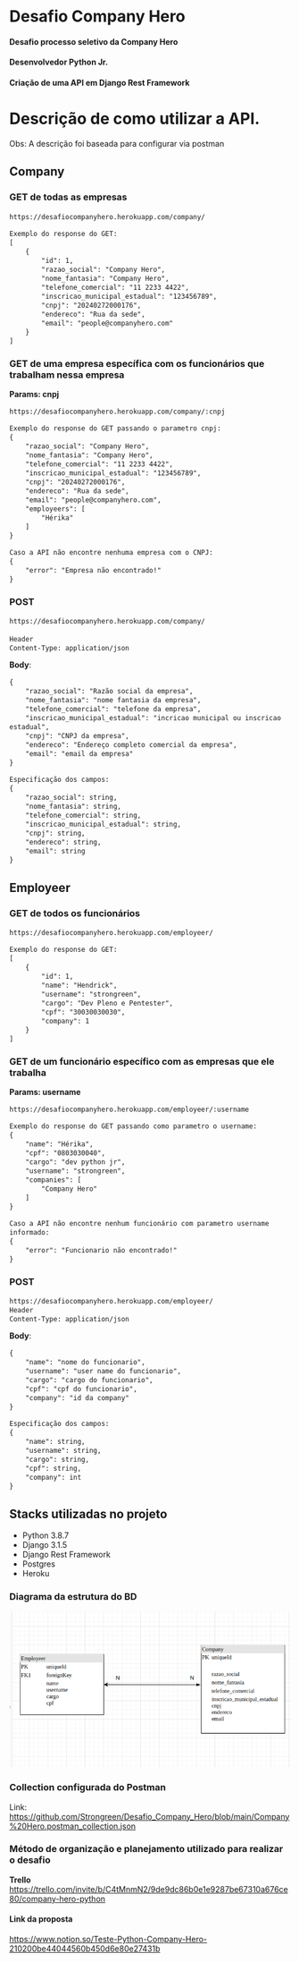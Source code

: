 # Desafio Company Hero
#### Desafio processo seletivo da Company Hero
#### Desenvolvedor Python Jr.
#### Criação de uma API em Django Rest Framework


# Descrição de como utilizar a API. </h3>

Obs: A descrição foi baseada para configurar via postman


## Company

### GET de todas as empresas
```
https://desafiocompanyhero.herokuapp.com/company/
```

```
Exemplo do response do GET:
[
    {
        "id": 1,
        "razao_social": "Company Hero",
        "nome_fantasia": "Company Hero",
        "telefone_comercial": "11 2233 4422",
        "inscricao_municipal_estadual": "123456789",
        "cnpj": "20240272000176",
        "endereco": "Rua da sede",
        "email": "people@companyhero.com"
    }
]

```


### GET de uma empresa específica com os funcionários que trabalham nessa empresa

**Params: cnpj**

```
https://desafiocompanyhero.herokuapp.com/company/:cnpj
```

```
Exemplo do response do GET passando o parametro cnpj:
{
    "razao_social": "Company Hero",
    "nome_fantasia": "Company Hero",
    "telefone_comercial": "11 2233 4422",
    "inscricao_municipal_estadual": "123456789",
    "cnpj": "20240272000176",
    "endereco": "Rua da sede",
    "email": "people@companyhero.com",
    "employeers": [
        "Hérika"
    ]
}

```

```
Caso a API não encontre nenhuma empresa com o CNPJ:
{
    "error": "Empresa não encontrado!"
}

```



### POST 

```
https://desafiocompanyhero.herokuapp.com/company/

Header
Content-Type: application/json

```

**Body**:
```
{
    "razao_social": "Razão social da empresa",
    "nome_fantasia": "nome fantasia da empresa",
    "telefone_comercial": "telefone da empresa",
    "inscricao_municipal_estadual": "incricao municipal ou inscricao estadual",
    "cnpj": "CNPJ da empresa",
    "endereco": "Endereço completo comercial da empresa",
    "email": "email da empresa"
}
```


```
Especificação dos campos:
{
    "razao_social": string,
    "nome_fantasia": string,
    "telefone_comercial": string,
    "inscricao_municipal_estadual": string,
    "cnpj": string,
    "endereco": string,
    "email": string
}
```

## Employeer

### GET de todos os funcionários
```
https://desafiocompanyhero.herokuapp.com/employeer/
```
```
Exemplo do response do GET:
[
    {
        "id": 1,
        "name": "Hendrick",
        "username": "strongreen",
        "cargo": "Dev Pleno e Pentester",
        "cpf": "30030030030",
        "company": 1
    }
]
```




### GET de um funcionário específico com as empresas que ele trabalha

**Params: username**

```
https://desafiocompanyhero.herokuapp.com/employeer/:username
```

```
Exemplo do response do GET passando como parametro o username:
{
    "name": "Hérika",
    "cpf": "0803030040",
    "cargo": "dev python jr",
    "username": "strongreen",
    "companies": [
        "Company Hero"
    ]
}
```

```
Caso a API não encontre nenhum funcionário com parametro username informado:
{
    "error": "Funcionario não encontrado!"
}
```

### POST 

```
https://desafiocompanyhero.herokuapp.com/employeer/
Header
Content-Type: application/json
```

**Body**:
```
{
    "name": "nome do funcionario",
    "username": "user name do funcionario",
    "cargo": "cargo do funcionario",
    "cpf": "cpf do funcionario",
    "company": "id da company"
}
```

```
Especificação dos campos:
{
    "name": string,
    "username": string,
    "cargo": string,
    "cpf": string,
    "company": int
}
```


## Stacks utilizadas no projeto
- Python 3.8.7
- Django 3.1.5
- Django Rest Framework
- Postgres
- Heroku

### Diagrama da estrutura do BD

 ![](https://github.com/Strongreen/Desafio_Company_Hero/blob/main/diagrama.png)
 
 
### Collection configurada do Postman

Link: https://github.com/Strongreen/Desafio_Company_Hero/blob/main/Company%20Hero.postman_collection.json

### Método de organização e planejamento utilizado para realizar o desafio

**Trello**
https://trello.com/invite/b/C4tMnmN2/9de9dc86b0e1e9287be67310a676ce80/company-hero-python

#### Link da proposta

https://www.notion.so/Teste-Python-Company-Hero-210200be44044560b450d6e80e27431b
